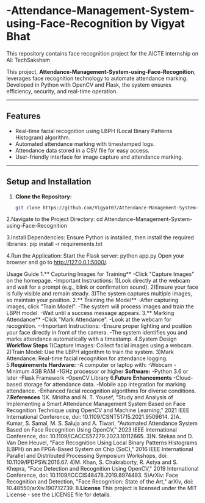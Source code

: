 # -Attendance-Management-System-using-Face-Recognition by Vigyat Bhat
This repository contains face recognition project for the AICTE internship on AI: TechSaksham 

This project, **Attendance-Management-System-using-Face-Recognition**, leverages face recognition technology to automate attendance marking. Developed in Python with OpenCV and Flask, the system ensures efficiency, security, and real-time operation.

---

## **Features**
- Real-time facial recognition using LBPH (Local Binary Patterns Histogram) algorithm.
- Automated attendance marking with timestamped logs.
- Attendance data stored in a CSV file for easy access.
- User-friendly interface for image capture and attendance marking.

---

## **Setup and Installation**

1. **Clone the Repository:**
   ```bash
   git clone https://github.com/Vigyat07/Attendance-Management-System-using-Face-Recognition.git
2.Navigate to the Project Directory:
cd Attendance-Management-System-using-Face-Recognition

3.Install Dependencies: Ensure Python is installed, then install the required libraries:
pip install -r requirements.txt


4.Run the Application: Start the Flask server:
python app.py
Open your browser and go to http://127.0.0.1:5000/.

Usage Guide
1.** Capturing Images for Training**
-Click "Capture Images" on the homepage.
-Important Instructions:
1)Look directly at the webcam and wait for a prompt (e.g., blink or confirmation sound).
2)Ensure your face is fully visible and remain steady.
3)The system captures multiple images, so maintain your position.
2.** Training the Model**
-After capturing images, click "Train Model".
-The system will process images and train the LBPH model.
-Wait until a success message appears.
3.** Marking Attendance**
-Click "Mark Attendance".
-Look at the webcam for recognition.
--Important Instructions:
-Ensure proper lighting and position your face directly in front of the camera.
-The system identifies you and marks attendance automatically with a timestamp.
4.System Design
**Workflow Steps**
1)Capture Images: Collect facial images using a webcam.
2)Train Model: Use the LBPH algorithm to train the system.
3)Mark Attendance: Real-time facial recognition for attendance logging.
5.**Requirements**
**Hardware:**
-A computer or laptop with:
-Webcam
-Minimum 4GB RAM
-1GHz processor or higher
**Software:**
-Python 3.6 or later
-Flask Framework
-OpenCV Library
6.**Future Enhancements**
-Cloud-based storage for attendance data.
-Mobile app integration for marking attendance.
-Enhanced facial recognition algorithms for diverse conditions.
7.**References**
1)K. Mridha and N. T. Yousef, "Study and Analysis of Implementing a Smart Attendance Management System Based on Face Recognition Technique using OpenCV and Machine Learning," 2021 IEEE International Conference, doi: 10.1109/CSNT51715.2021.9509614.
2)A. Kumar, S. Samal, M. S. Saluja and A. Tiwari, "Automated Attendance System Based on Face Recognition Using OpenCV," 2023 IEEE International Conference, doi: 10.1109/ICACCS57279.2023.10112665.
3)N. Stekas and D. Van Den Heuvel, "Face Recognition Using Local Binary Patterns Histograms (LBPH) on an FPGA-Based System on Chip (SoC)," 2016 IEEE International Parallel and Distributed Processing Symposium Workshops, doi: 10.1109/IPDPSW.2016.67.
4)M. Khan, S. Chakraborty, R. Astya and S. Khepra, "Face Detection and Recognition Using OpenCV," 2019 International Conference, doi: 10.1109/ICCCIS48478.2019.8974493.
5)ArXiv: Face Recognition and Detection, "Face Recognition: State of the Art," arXiv, doi: 10.48550/arXiv.1907.12739.
8.**License**
This project is licensed under the MIT License - see the LICENSE file for details.
